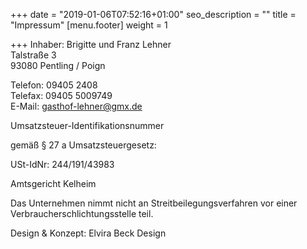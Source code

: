 +++
date = "2019-01-06T07:52:16+01:00"
seo_description = ""
title = "Impressum"
[menu.footer]
weight = 1

+++
Inhaber: Brigitte und Franz Lehner  
Talstraße 3  
93080 Pentling / Poign

Telefon: 09405 2408  
Telefax: 09405 5009749  
E-Mail: gasthof-lehner@gmx.de

Umsatzsteuer-Identifikationsnummer

gemäß § 27 a Umsatzsteuergesetz:

USt-IdNr: 244/191/43983

Amtsgericht Kelheim

Das Unternehmen nimmt nicht an Streitbeilegungsverfahren vor einer Verbraucherschlichtungsstelle teil.

Design & Konzept: Elvira Beck Design